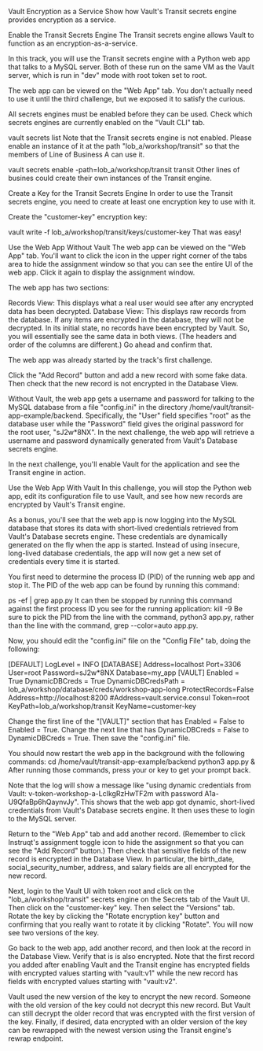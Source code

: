 Vault Encryption as a Service
Show how Vault's Transit secrets engine provides encryption as a service.

Enable the Transit Secrets Engine
The Transit secrets engine allows Vault to function as an encryption-as-a-service.

In this track, you will use the Transit secrets engine with a Python web app that talks to a MySQL server. Both of these run on the same VM as the Vault server, which is run in "dev" mode with root token set to root.

The web app can be viewed on the "Web App" tab. You don't actually need to use it until the third challenge, but we exposed it to satisfy the curious.

All secrets engines must be enabled before they can be used. Check which secrets engines are currently enabled on the "Vault CLI" tab.

vault secrets list
Note that the Transit secrets engine is not enabled. Please enable an instance of it at the path "lob_a/workshop/transit" so that the members of Line of Business A can use it.

vault secrets enable -path=lob_a/workshop/transit transit
Other lines of busines could create their own instances of the Transit engine.

Create a Key for the Transit Secrets Engine
In order to use the Transit secrets engine, you need to create at least one encryption key to use with it.

Create the "customer-key" encryption key:

vault write -f lob_a/workshop/transit/keys/customer-key
That was easy!

Use the Web App Without Vault
The web app can be viewed on the "Web App" tab. You'll want to click the icon in the upper right corner of the tabs area to hide the assignment window so that you can see the entire UI of the web app. Click it again to display the assignment window.

The web app has two sections:

Records View: This displays what a real user would see after any encrypted data has been decrypted.
Database View: This displays raw records from the database. If any items are encrypted in the database, they will not be decrypted.
In its initial state, no records have been encrypted by Vault. So, you will essentially see the same data in both views. (The headers and order of the columns are different.) Go ahead and confirm that.

The web app was already started by the track's first challenge.

Click the "Add Record" button and add a new record with some fake data. Then check that the new record is not encrypted in the Database View.

Without Vault, the web app gets a username and password for talking to the MySQL database from a file "config.ini" in the directory /home/vault/transit-app-example/backend. Specifically, the "User" field specifies "root" as the database user while the "Password" field gives the original password for the root user, "sJ2w*8NX". In the next challenge, the web app will retrieve a username and password dynamically generated from Vault's Database secrets engine.

In the next challenge, you'll enable Vault for the application and see the Transit engine in action.

Use the Web App With Vault
In this challenge, you will stop the Python web app, edit its configuration file to use Vault, and see how new records are encrypted by Vault's Transit engine.

As a bonus, you'll see that the web app is now logging into the MySQL database that stores its data with short-lived credentials retrieved from Vault's Database secrets engine. These credentials are dynamically generated on the fly when the app is started. Instead of using insecure, long-lived database credentials, the app will now get a new set of credentials every time it is started.

You first need to determine the process ID (PID) of the running web app and stop it. The PID of the web app can be found by running this command:

ps -ef | grep app.py
It can then be stopped by running this command against the first process ID you see for the running application:
kill -9 <PID>
Be sure to pick the PID from the line with the command, python3 app.py, rather than the line with the command, grep --color=auto app.py.

Now, you should edit the "config.ini" file on the "Config File" tab, doing the following:

[DEFAULT]
LogLevel = INFO
[DATABASE]
Address=localhost
Port=3306
User=root
Password=sJ2w*8NX
Database=my_app
[VAULT]
Enabled = True
DynamicDBCreds = True
DynamicDBCredsPath = lob_a/workshop/database/creds/workshop-app-long
ProtectRecords=False
Address=http://localhost:8200
#Address=vault.service.consul
Token=root
KeyPath=lob_a/workshop/transit
KeyName=customer-key


Change the first line of the "[VAULT]" section that has Enabled = False to Enabled = True.
Change the next line that has DynamicDBCreds = False to DynamicDBCreds = True.
Then save the "config.ini" file.

You should now restart the web app in the background with the following commands:
cd /home/vault/transit-app-example/backend
python3 app.py &
After running those commands, press your <enter> or <return> key to get your prompt back.

Note that the log will show a message like "using dynamic credentials from Vault: v-token-workshop-a-LcIkgRzHwTF2m with password A1a-U9QfaBp6hQaynvJy". This shows that the web app got dynamic, short-lived credentials from Vault's Database secrets engine. It then uses these to login to the MySQL server.

Return to the "Web App" tab and add another record. (Remember to click Instruqt's assignment toggle icon to hide the assignment so that you can see the "Add Record" button.) Then check that sensitive fields of the new record is encrypted in the Database View. In particular, the birth_date, social_security_number, address, and salary fields are all encrypted for the new record.

Next, login to the Vault UI with token root and click on the "lob_a/workshop/transit" secrets engine on the Secrets tab of the Vault UI. Then click on the "customer-key" key. Then select the "Versions" tab. Rotate the key by clicking the "Rotate encryption key" button and confirming that you really want to rotate it by clicking "Rotate". You will now see two versions of the key.

Go back to the web app, add another record, and then look at the record in the Database View. Verify that is is also encrypted. Note that the first record you added after enabling Vault and the Transit engine has encrypted fields with encrypted values starting with "vault:v1" while the new record has fields with encrypted values starting with "vault:v2".

Vault used the new version of the key to encrypt the new record. Someone with the old version of the key could not decrypt this new record. But Vault can still decrypt the older record that was encrypted with the first version of the key. Finally, if desired, data encrypted with an older version of the key can be rewrapped with the newest version using the Transit engine's rewrap endpoint.
